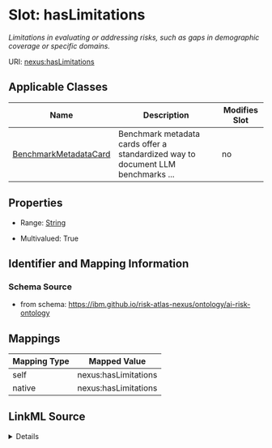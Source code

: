 

# Slot: hasLimitations


_Limitations in evaluating or addressing risks, such as gaps in demographic coverage or specific domains._





URI: [nexus:hasLimitations](https://ibm.github.io/risk-atlas-nexus/ontology/hasLimitations)



<!-- no inheritance hierarchy -->





## Applicable Classes

| Name | Description | Modifies Slot |
| --- | --- | --- |
| [BenchmarkMetadataCard](BenchmarkMetadataCard.md) | Benchmark metadata cards offer a standardized way to document LLM benchmarks ... |  no  |







## Properties

* Range: [String](String.md)

* Multivalued: True





## Identifier and Mapping Information







### Schema Source


* from schema: https://ibm.github.io/risk-atlas-nexus/ontology/ai-risk-ontology




## Mappings

| Mapping Type | Mapped Value |
| ---  | ---  |
| self | nexus:hasLimitations |
| native | nexus:hasLimitations |




## LinkML Source

<details>
```yaml
name: hasLimitations
description: Limitations in evaluating or addressing risks, such as gaps in demographic
  coverage or specific domains.
from_schema: https://ibm.github.io/risk-atlas-nexus/ontology/ai-risk-ontology
rank: 1000
alias: hasLimitations
domain_of:
- BenchmarkMetadataCard
range: string
multivalued: true

```
</details>

